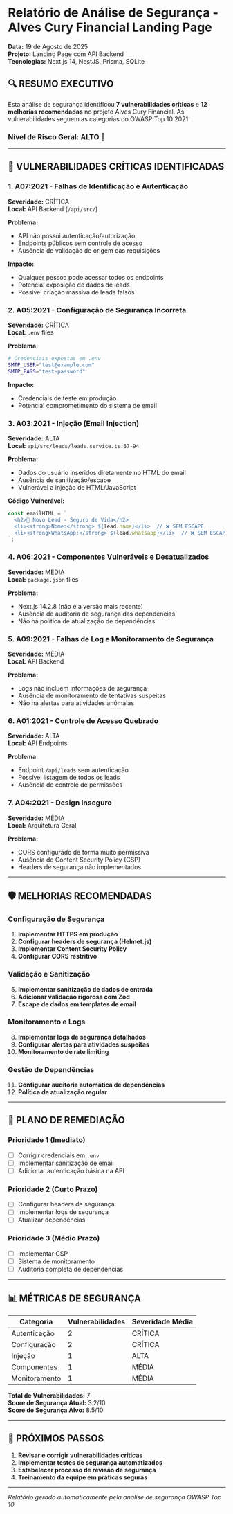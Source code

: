 # Relatório de Análise de Segurança - Alves Cury Financial Landing Page

**Data:** 19 de Agosto de 2025  
**Projeto:** Landing Page com API Backend  
**Tecnologias:** Next.js 14, NestJS, Prisma, SQLite

## 🔍 RESUMO EXECUTIVO

Esta análise de segurança identificou **7 vulnerabilidades críticas** e **12 melhorias recomendadas** no projeto Alves Cury Financial. As vulnerabilidades seguem as categorias do OWASP Top 10 2021.

### Nível de Risco Geral: **ALTO** 🔴

---

## 🚨 VULNERABILIDADES CRÍTICAS IDENTIFICADAS

### 1. **A07:2021 - Falhas de Identificação e Autenticação**
**Severidade:** CRÍTICA  
**Local:** API Backend (`/api/src/`)

**Problema:**
- API não possui autenticação/autorização
- Endpoints públicos sem controle de acesso
- Ausência de validação de origem das requisições

**Impacto:**
- Qualquer pessoa pode acessar todos os endpoints
- Potencial exposição de dados de leads
- Possível criação massiva de leads falsos

### 2. **A05:2021 - Configuração de Segurança Incorreta**
**Severidade:** CRÍTICA  
**Local:** `.env` files

**Problema:**
```bash
# Credenciais expostas em .env
SMTP_USER="test@example.com"
SMTP_PASS="test-password"
```

**Impacto:**
- Credenciais de teste em produção
- Potencial comprometimento do sistema de email

### 3. **A03:2021 - Injeção (Email Injection)**
**Severidade:** ALTA  
**Local:** `api/src/leads/leads.service.ts:67-94`

**Problema:**
- Dados do usuário inseridos diretamente no HTML do email
- Ausência de sanitização/escape
- Vulnerável a injeção de HTML/JavaScript

**Código Vulnerável:**
```typescript
const emailHTML = `
  <h2>🎯 Novo Lead - Seguro de Vida</h2>
  <li><strong>Nome:</strong> ${lead.name}</li>  // ❌ SEM ESCAPE
  <li><strong>WhatsApp:</strong> ${lead.whatsapp}</li>  // ❌ SEM ESCAPE
`;
```

### 4. **A06:2021 - Componentes Vulneráveis e Desatualizados**
**Severidade:** MÉDIA  
**Local:** `package.json` files

**Problema:**
- Next.js 14.2.8 (não é a versão mais recente)
- Ausência de auditoria de segurança das dependências
- Não há política de atualização de dependências

### 5. **A09:2021 - Falhas de Log e Monitoramento de Segurança**
**Severidade:** MÉDIA  
**Local:** API Backend

**Problema:**
- Logs não incluem informações de segurança
- Ausência de monitoramento de tentativas suspeitas
- Não há alertas para atividades anômalas

### 6. **A01:2021 - Controle de Acesso Quebrado**
**Severidade:** ALTA  
**Local:** API Endpoints

**Problema:**
- Endpoint `/api/leads` sem autenticação
- Possível listagem de todos os leads
- Ausência de controle de permissões

### 7. **A04:2021 - Design Inseguro**
**Severidade:** MÉDIA  
**Local:** Arquitetura Geral

**Problema:**
- CORS configurado de forma muito permissiva
- Ausência de Content Security Policy (CSP)
- Headers de segurança não implementados

---

## 🛡️ MELHORIAS RECOMENDADAS

### Configuração de Segurança
1. **Implementar HTTPS em produção**
2. **Configurar headers de segurança (Helmet.js)**
3. **Implementar Content Security Policy**
4. **Configurar CORS restritivo**

### Validação e Sanitização
5. **Implementar sanitização de dados de entrada**
6. **Adicionar validação rigorosa com Zod**
7. **Escape de dados em templates de email**

### Monitoramento e Logs
8. **Implementar logs de segurança detalhados**
9. **Configurar alertas para atividades suspeitas**
10. **Monitoramento de rate limiting**

### Gestão de Dependências
11. **Configurar auditoria automática de dependências**
12. **Política de atualização regular**

---

## 🔧 PLANO DE REMEDIAÇÃO

### Prioridade 1 (Imediato)
- [ ] Corrigir credenciais em `.env`
- [ ] Implementar sanitização de email
- [ ] Adicionar autenticação básica na API

### Prioridade 2 (Curto Prazo)
- [ ] Configurar headers de segurança
- [ ] Implementar logs de segurança
- [ ] Atualizar dependências

### Prioridade 3 (Médio Prazo)
- [ ] Implementar CSP
- [ ] Sistema de monitoramento
- [ ] Auditoria completa de dependências

---

## 📊 MÉTRICAS DE SEGURANÇA

| Categoria | Vulnerabilidades | Severidade Média |
|-----------|------------------|------------------|
| Autenticação | 2 | CRÍTICA |
| Configuração | 2 | CRÍTICA |
| Injeção | 1 | ALTA |
| Componentes | 1 | MÉDIA |
| Monitoramento | 1 | MÉDIA |

**Total de Vulnerabilidades:** 7  
**Score de Segurança Atual:** 3.2/10  
**Score de Segurança Alvo:** 8.5/10

---

## 🎯 PRÓXIMOS PASSOS

1. **Revisar e corrigir vulnerabilidades críticas**
2. **Implementar testes de segurança automatizados**
3. **Estabelecer processo de revisão de segurança**
4. **Treinamento da equipe em práticas seguras**

---

*Relatório gerado automaticamente pela análise de segurança OWASP Top 10*